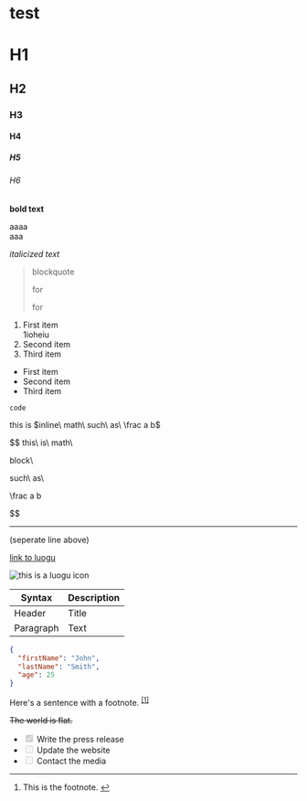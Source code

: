 # test


<h1 id="h1">H1</h1>

<h2 id="h2">H2</h2>

<h3 id="h3">H3</h3>

<h4 id="h4">H4</h4>

<h5 id="h5">H5</h5>

<h6 id="h6">H6</h6>

<strong>bold text</strong>

aaaa<br>
aaa

<em>italicized text</em>

<blockquote>

blockquote

for

for

</blockquote>

<ol>
<li>First item<br>
1ioheiu</li>
<li>Second item</li>
<li>Third item</li>
</ol>

<ul>
<li>First item</li>
<li>Second item</li>
<li>Third item</li>
</ul>

<code>code</code>

this is <span class="math inline">$inline\ math\ such\ as\ \frac a b$</span>


$$
this\ is\ math\\

block\\

such\ as\\

\frac a b

$$

<hr>

(seperate line above)

<a href="https://www.luogu.com.cn/" target="_blank" rel="noopener nofollow">link to luogu</a>

<img src="https://fecdn.luogu.com.cn/luogu/logo.png" alt="this is a luogu icon" loading="lazy">

<table>
<thead>
<tr>
<th>Syntax</th>
<th>Description</th>
</tr>
</thead>
<tbody>
<tr>
<td>Header</td>
<td>Title</td>
</tr>
<tr>
<td>Paragraph</td>
<td>Text</td>
</tr>
</tbody>
</table>

```json
{
  "firstName": "John",
  "lastName": "Smith",
  "age": 25
}

```

Here's a sentence with a footnote. <sup class="footnote-ref"><a href="#fn1" id="fnref1" rel="noopener nofollow">[1]</a></sup>

<s>The world is flat.</s>

<ul class="contains-task-list">
<li class="task-list-item"><input class="task-list-item-checkbox" checked="" disabled="" type="checkbox"><label> Write the press release</label></li>
<li class="task-list-item"><input class="task-list-item-checkbox" disabled="" type="checkbox"><label> Update the website</label></li>
<li class="task-list-item"><input class="task-list-item-checkbox" disabled="" type="checkbox"><label> Contact the media</label></li>
</ul>

<hr class="footnotes-sep">

<section class="footnotes">
<ol class="footnotes-list">
<li id="fn1" class="footnote-item">This is the footnote. <a href="#fnref1" class="footnote-backref" rel="noopener nofollow">↩︎</a>
</li>
</ol>
</section>

